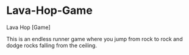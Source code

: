 # Lava-Hop-Game
Lava Hop [Game]

This is an endless runner game where you jump from rock to rock and dodge rocks falling from the ceiling.
